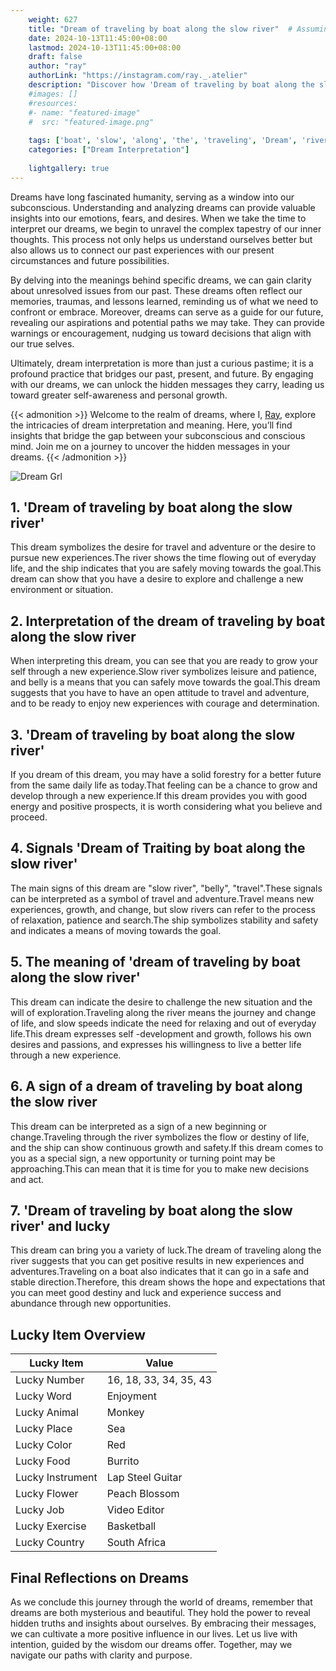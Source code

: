 ```yaml
---
    weight: 627
    title: "Dream of traveling by boat along the slow river"  # Assuming 'title' column exists
    date: 2024-10-13T11:45:00+08:00
    lastmod: 2024-10-13T11:45:00+08:00
    draft: false
    author: "ray"
    authorLink: "https://instagram.com/ray._.atelier"
    description: "Discover how 'Dream of traveling by boat along the slow river' can interpret your future and uncover its significant meanings in your life."
    #images: []
    #resources:
    #- name: "featured-image"
    #  src: "featured-image.png"
    
    tags: ['boat', 'slow', 'along', 'the', 'traveling', 'Dream', 'river', 'by', 'of']
    categories: ["Dream Interpretation"]
    
    lightgallery: true
---
```

    
Dreams have long fascinated humanity, serving as a window into our subconscious. Understanding and analyzing dreams can provide valuable insights into our emotions, fears, and desires. When we take the time to interpret our dreams, we begin to unravel the complex tapestry of our inner thoughts. This process not only helps us understand ourselves better but also allows us to connect our past experiences with our present circumstances and future possibilities.

By delving into the meanings behind specific dreams, we can gain clarity about unresolved issues from our past. These dreams often reflect our memories, traumas, and lessons learned, reminding us of what we need to confront or embrace. Moreover, dreams can serve as a guide for our future, revealing our aspirations and potential paths we may take. They can provide warnings or encouragement, nudging us toward decisions that align with our true selves.

Ultimately, dream interpretation is more than just a curious pastime; it is a profound practice that bridges our past, present, and future. By engaging with our dreams, we can unlock the hidden messages they carry, leading us toward greater self-awareness and personal growth.

{{< admonition >}}
Welcome to the realm of dreams, where I, [Ray](https://instagram.com/ray._.atelier), explore the intricacies of dream interpretation and meaning. Here, you’ll find insights that bridge the gap between your subconscious and conscious mind. Join me on a journey to uncover the hidden messages in your dreams.
{{< /admonition >}}

![Dream Grl](https://cdn.pixabay.com/photo/2017/11/02/03/35/gothic-2910057_1280.jpg "Dream Grl")

## 1. 'Dream of traveling by boat along the slow river'
This dream symbolizes the desire for travel and adventure or the desire to pursue new experiences.The river shows the time flowing out of everyday life, and the ship indicates that you are safely moving towards the goal.This dream can show that you have a desire to explore and challenge a new environment or situation.

## 2. Interpretation of the dream of traveling by boat along the slow river
When interpreting this dream, you can see that you are ready to grow your self through a new experience.Slow river symbolizes leisure and patience, and belly is a means that you can safely move towards the goal.This dream suggests that you have to have an open attitude to travel and adventure, and to be ready to enjoy new experiences with courage and determination.

## 3. 'Dream of traveling by boat along the slow river'
If you dream of this dream, you may have a solid forestry for a better future from the same daily life as today.That feeling can be a chance to grow and develop through a new experience.If this dream provides you with good energy and positive prospects, it is worth considering what you believe and proceed.

## 4. Signals 'Dream of Traiting by boat along the slow river'
The main signs of this dream are "slow river", "belly", "travel".These signals can be interpreted as a symbol of travel and adventure.Travel means new experiences, growth, and change, but slow rivers can refer to the process of relaxation, patience and search.The ship symbolizes stability and safety and indicates a means of moving towards the goal.

## 5. The meaning of 'dream of traveling by boat along the slow river'
This dream can indicate the desire to challenge the new situation and the will of exploration.Traveling along the river means the journey and change of life, and slow speeds indicate the need for relaxing and out of everyday life.This dream expresses self -development and growth, follows his own desires and passions, and expresses his willingness to live a better life through a new experience.

## 6. A sign of a dream of traveling by boat along the slow river
This dream can be interpreted as a sign of a new beginning or change.Traveling through the river symbolizes the flow or destiny of life, and the ship can show continuous growth and safety.If this dream comes to you as a special sign, a new opportunity or turning point may be approaching.This can mean that it is time for you to make new decisions and act.

## 7. 'Dream of traveling by boat along the slow river' and lucky
This dream can bring you a variety of luck.The dream of traveling along the river suggests that you can get positive results in new experiences and adventures.Traveling on a boat also indicates that it can go in a safe and stable direction.Therefore, this dream shows the hope and expectations that you can meet good destiny and luck and experience success and abundance through new opportunities.

## Lucky Item Overview
| Lucky Item          | Value              |
|---------------|--------------------|
| Lucky Number        | 16, 18, 33, 34, 35, 43  |
| Lucky Word          | Enjoyment |
| Lucky Animal        | Monkey |
| Lucky Place         | Sea     |
| Lucky Color         | Red     |
| Lucky Food          | Burrito      |
| Lucky Instrument    | Lap Steel Guitar |
| Lucky Flower        | Peach Blossom    |
| Lucky Job           | Video Editor       |
| Lucky Exercise      | Basketball  |
| Lucky Country       | South Africa    |


##  Final Reflections on Dreams

As we conclude this journey through the world of dreams, remember that dreams are both mysterious and beautiful. They hold the power to reveal hidden truths and insights about ourselves. By embracing their messages, we can cultivate a more positive influence in our lives. Let us live with intention, guided by the wisdom our dreams offer. Together, may we navigate our paths with clarity and purpose.

